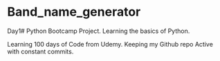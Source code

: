 # Band_name_generator
Day1# Python Bootcamp Project. Learning the basics of Python.

Learning 100 days of Code from Udemy. Keeping my Github repo Active with constant commits. 
